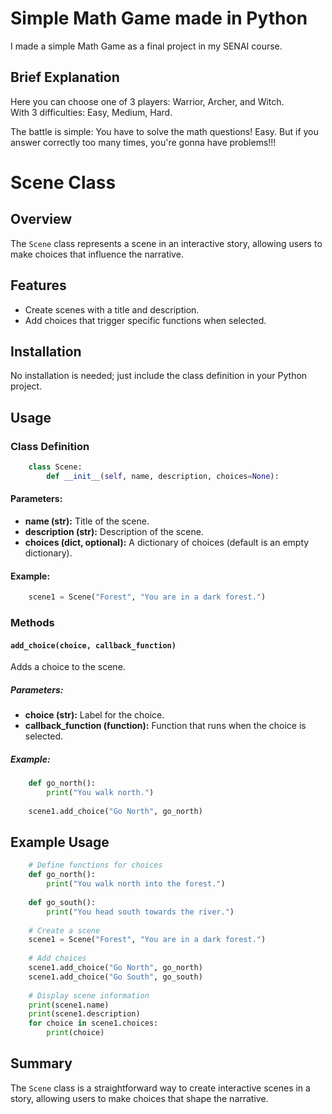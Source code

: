 # Simple Math Game made in Python

I made a simple Math Game as a final project in my SENAI course.

## Brief Explanation
Here you can choose one of 3 players: 
Warrior, Archer, and Witch.  
With 3 difficulties: Easy, Medium, Hard.  

The battle is simple: You have to solve the math questions! Easy. But if you answer correctly too many times, you're gonna have problems!!!

Scene Class
===========

Overview
--------

The `Scene` class represents a scene in an interactive story, allowing users to make choices that influence the narrative.

Features
--------

*   Create scenes with a title and description.
*   Add choices that trigger specific functions when selected.

Installation
------------

No installation is needed; just include the class definition in your Python project.

Usage
-----

### Class Definition

```python
    class Scene:
        def __init__(self, name, description, choices=None):
```

#### Parameters:

*   **name (str):** Title of the scene.
*   **description (str):** Description of the scene.
*   **choices (dict, optional):** A dictionary of choices (default is an empty dictionary).

#### Example:

```python
    scene1 = Scene("Forest", "You are in a dark forest.")
```
### Methods

#### `add_choice(choice, callback_function)`

Adds a choice to the scene.

##### Parameters:

*   **choice (str):** Label for the choice.
*   **callback\_function (function):** Function that runs when the choice is selected.

##### Example:
```python
    def go_north():
        print("You walk north.")
    
    scene1.add_choice("Go North", go_north)
```
Example Usage
-------------
```python
    # Define functions for choices
    def go_north():
        print("You walk north into the forest.")
    
    def go_south():
        print("You head south towards the river.")
    
    # Create a scene
    scene1 = Scene("Forest", "You are in a dark forest.")
    
    # Add choices
    scene1.add_choice("Go North", go_north)
    scene1.add_choice("Go South", go_south)
    
    # Display scene information
    print(scene1.name)
    print(scene1.description)
    for choice in scene1.choices:
        print(choice)
```


## Summary
The ```Scene``` class is a straightforward way to create interactive scenes in a story, allowing users to make choices that shape the narrative.
